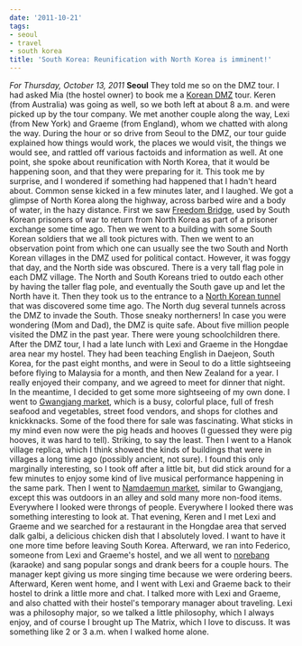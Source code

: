 ```yaml
---
date: '2011-10-21'
tags:
- seoul
- travel
- south korea
title: 'South Korea: Reunification with North Korea is imminent!'
---
```


*For Thursday, October 13, 2011* **Seoul** They told me so on the DMZ tour. I had asked Mia (the hostel owner) to book me a [Korean DMZ](http://www.google.com/search?pq=dmz&hl;=en&sugexp;=kjrmc&cp;=5&gs;_id=8&xhr;=t&q;=dmz+korea&gs;_sm=&gs;_upl=&bav;=on.2,or.r_gc.r_pw.,cf.osb&biw;=1600&bih;=773&um;=1&ie;=UTF-8&tbm;=isch&source;=og&sa;=N&tab;=wi) tour. Keren (from Australia) was going as well, so we both left at about 8 a.m. and were picked up by the tour company. We met another couple along the way, Lexi (from New York) and Graeme (from England), whom we chatted with along the way. During the hour or so drive from Seoul to the DMZ, our tour guide explained how things would work, the places we would visit, the things we would see, and rattled off various factoids and information as well. At one point, she spoke about reunification with North Korea, that it would be happening soon, and that they were preparing for it. This took me by surprise, and I wondered if something had happened that I hadn't heard about. Common sense kicked in a few minutes later, and I laughed. We got a glimpse of North Korea along the highway, across barbed wire and a body of water, in the hazy distance. First we saw [Freedom Bridge](http://www.google.com/search?pq=dmz&hl;=en&sugexp;=kjrmc&cp;=5&gs;_id=8&xhr;=t&q;=dmz+korea&gs;_sm=&gs;_upl=&bav;=on.2,or.r_gc.r_pw.,cf.osb&biw;=1600&bih;=773&um;=1&ie;=UTF-8&tbm;=isch&source;=og&sa;=N&tab;=wi#um=1&hl;=en&tbm;=isch&sa;=1&q;=freedom+bridge+korea&pbx;=1&oq;=freedom+bridge+korea&aq;=f&aqi;=g1&aql;=1&gs;_sm=e&gs;_upl=607498l610521l0l610694l20l17l0l6l6l0l363l2457l0.4.5.2l11l0&bav;=on.2,or.r_gc.r_pw.,cf.osb&fp;=145fa9497579182d&biw;=1600&bih;=773), used by South Korean prisoners of war to return from North Korea as part of a prisoner exchange some time ago. Then we went to a building with some South Korean soldiers that we all took pictures with. Then we went to an observation point from which one can usually see the two South and North Korean villages in the DMZ used for political contact. However, it was foggy that day, and the North side was obscured. There is a very tall flag pole in each DMZ village. The North and South Koreans tried to outdo each other by having the taller flag pole, and eventually the South gave up and let the North have it. Then they took us to the entrance to a [North Korean tunnel](http://www.google.com/search?pq=dmz&hl;=en&sugexp;=kjrmc&cp;=5&gs;_id=8&xhr;=t&q;=dmz+korea&gs;_sm=&gs;_upl=&bav;=on.2,or.r_gc.r_pw.,cf.osb&biw;=1600&bih;=773&um;=1&ie;=UTF-8&tbm;=isch&source;=og&sa;=N&tab;=wi#um=1&hl;=en&tbm;=isch&sa;=1&q;=north+korea+dmz+tunnel&oq;=north+korea+dmz+tunnel&aq;=f&aqi;=&aql;=1&gs;_sm=e&gs;_upl=13198l13198l4l13400l1l1l0l0l0l0l130l130l0.1l1l0&bav;=on.2,or.r_gc.r_pw.,cf.osb&fp;=145fa9497579182d&biw;=1600&bih;=773) that was discovered some time ago. The North dug several tunnels across the DMZ to invade the South. Those sneaky northerners! In case you were wondering (Mom and Dad), the DMZ is quite safe. About five million people visited the DMZ in the past year. There were young schoolchildren there. After the DMZ tour, I had a late lunch with Lexi and Graeme in the Hongdae area near my hostel. They had been teaching English in Daejeon, South Korea, for the past eight months, and were in Seoul to do a little sightseeing before flying to Malaysia for a month, and then New Zealand for a year. I really enjoyed their company, and we agreed to meet for dinner that night. In the meantime, I decided to get some more sightseeing of my own done. I went to [Gwangjang market](http://www.google.com/search?pq=dmz&hl;=en&sugexp;=kjrmc&cp;=5&gs;_id=8&xhr;=t&q;=dmz+korea&gs;_sm=&gs;_upl=&bav;=on.2,or.r_gc.r_pw.,cf.osb&biw;=1600&bih;=773&um;=1&ie;=UTF-8&tbm;=isch&source;=og&sa;=N&tab;=wi#um=1&hl;=en&tbm;=isch&sa;=1&q;=gwangjang+market&oq;=gwangjang+market&aq;=f&aqi;=g2g-S3g-mS1&aql;=1&gs;_sm=e&gs;_upl=429705l429705l6l430049l1l1l0l0l0l0l140l140l0.1l1l0&bav;=on.2,or.r_gc.r_pw.,cf.osb&fp;=145fa9497579182d&biw;=1600&bih;=773), which is a busy, colorful place, full of fresh seafood and vegetables, street food vendors, and shops for clothes and knickknacks. Some of the food there for sale was fascinating. What sticks in my mind even now were the pig heads and hooves (I guessed they were pig hooves, it was hard to tell). Striking, to say the least. Then I went to a Hanok village replica, which I think showed the kinds of buildings that were in villages a long time ago (possibly ancient, not sure). I found this only marginally interesting, so I took off after a little bit, but did stick around for a few minutes to enjoy some kind of live musical performance happening in the same park. Then I went to [Namdaemun market](http://www.google.com/search?pq=dmz&hl;=en&sugexp;=kjrmc&cp;=5&gs;_id=8&xhr;=t&q;=dmz+korea&gs;_sm=&gs;_upl=&bav;=on.2,or.r_gc.r_pw.,cf.osb&biw;=1600&bih;=773&um;=1&ie;=UTF-8&tbm;=isch&source;=og&sa;=N&tab;=wi#um=1&hl;=en&tbm;=isch&sa;=1&q;=Namdaemun+market&oq;=Namdaemun+market&aq;=f&aqi;=g3g-S7&aql;=1&gs;_sm=e&gs;_upl=8433l9374l10l10644l7l6l0l2l2l1l333l936l0.2.0.2l4l0&bav;=on.2,or.r_gc.r_pw.,cf.osb&fp;=145fa9497579182d&biw;=1600&bih;=773), similar to Gwangjang, except this was outdoors in an alley and sold many more non-food items. Everywhere I looked were throngs of people. Everywhere I looked there was something interesting to look at. That evening, Keren and I met Lexi and Graeme and we searched for a restaurant in the Hongdae area that served dalk galbi, a delicious chicken dish that I absolutely loved. I want to have it one more time before leaving South Korea. Afterward, we ran into Federico, someone from Lexi and Graeme's hostel, and we all went to [norebang](http://www.google.com/search?pq=dmz&hl;=en&sugexp;=kjrmc&cp;=5&gs;_id=8&xhr;=t&q;=dmz+korea&gs;_sm=&gs;_upl=&bav;=on.2,or.r_gc.r_pw.,cf.osb&biw;=1600&bih;=773&um;=1&ie;=UTF-8&tbm;=isch&source;=og&sa;=N&tab;=wi#um=1&hl;=en&tbm;=isch&sa;=1&q;=norebang&oq;=norebang&aq;=f&aqi;=&aql;=1&gs;_sm=e&gs;_upl=186702l187622l12l188260l8l5l0l2l0l0l135l245l0.2l2l0&bav;=on.2,or.r_gc.r_pw.,cf.osb&fp;=145fa9497579182d&biw;=1600&bih;=773) (karaoke) and sang popular songs and drank beers for a couple hours. The manager kept giving us more singing time because we were ordering beers. Afterward, Keren went home, and I went with Lexi and Graeme back to their hostel to drink a little more and chat. I talked more with Lexi and Graeme, and also chatted with their hostel's temporary manager about traveling. Lexi was a philosophy major, so we talked a little philosophy, which I always enjoy, and of course I brought up The Matrix, which I love to discuss. It was something like 2 or 3 a.m. when I walked home alone.
